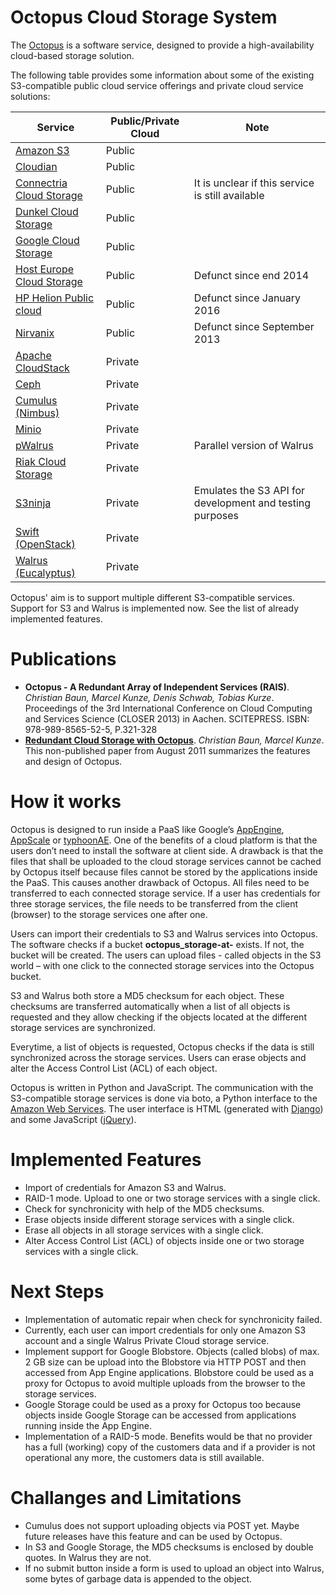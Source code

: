 # Octopus Cloud Storage System

The [Octopus](http://cloudoctopus.appspot.com/) is a software service, designed to provide a high-availability cloud-based storage solution.

The following table provides some information about some of the existing S3-compatible public cloud service offerings and private cloud service solutions:

| Service | Public/Private Cloud | Note |
| ------- | -------------------- | ---- |
| [Amazon S3](http://aws.amazon.com/s3/) | Public | |
| [Cloudian](http://www.cloudian.com/) | Public |  |
| [Connectria Cloud Storage](https://www.mh.connectria.com/rp/order/cloud_storage_index) | Public | It is unclear if this service is still available |
| [Dunkel Cloud Storage](https://www.dunkel.de/s3) | Public |  |
| [Google Cloud Storage](https://cloud.google.com/storage/) | Public |  |
| [Host Europe Cloud Storage](http://www.hosteurope.de/produkte/cloud-storage) | Public | Defunct since end 2014 |
| [HP Helion Public cloud](http://fortune.com/2015/10/21/hp-public-cloud/) | Public | Defunct since January 2016 |
| [Nirvanix](http://www.information-age.com/cloud-adoption-to-soar-as-businesses-pursue-innovation-idc-predicts-123457322/) | Public | Defunct since September 2013 |
| [Apache CloudStack](https://cloudstack.apache.org/) | Private | |
| [Ceph](http://ceph.com/) | Private | |
| [Cumulus (Nimbus)](https://github.com/nimbusproject/nimbus) | Private | |
| [Minio](https://github.com/minio/minio) | Private | |
| [pWalrus](http://www.pdl.cmu.edu/pWalrus/) | Private | Parallel version of Walrus |
| [Riak Cloud Storage](https://github.com/basho/riak_cs) | Private | |
| [S3ninja](https://github.com/scireum/s3ninja) | Private | Emulates the S3 API for development and testing purposes |
| [Swift (OpenStack)](https://github.com/openstack/swift) | Private | |
| [Walrus (Eucalyptus)](https://github.com/eucalyptus/eucalyptus) | Private | |

Octopus' aim is to support multiple different S3-compatible services. Support for S3 and Walrus is implemented now. See the list of already implemented features.

<!---
State October 2016: The web site is offline.
**Web site of Octopus:** [http://cloudoctopus.appspot.com](http://cloudoctopus.appspot.com)
--> 

# Publications

- **Octopus - A Redundant Array of Independent Services (RAIS)**. _Christian Baun, Marcel Kunze, Denis Schwab, Tobias Kurze_. Proceedings of the 3rd International Conference on Cloud Computing and Services Science (CLOSER 2013) in Aachen. SCITEPRESS. ISBN: 978-989-8565-52-5, P.321-328
- [**Redundant Cloud Storage with Octopus**](https://github.com/christianbaun/octopuscloud/blob/master/documents/Octopus_Paper_2011.pdf). _Christian Baun, Marcel Kunze_. This non-published paper from August 2011 summarizes the features and design of Octopus.

# How it works

Octopus is designed to run inside a PaaS like Google’s [AppEngine](https://appengine.google.com), [AppScale](https://github.com/AppScale/appscale) or [typhoonAE](https://sites.google.com/site/gaeasaframework/typhoonae). One of the benefits of a cloud platform is that the users don’t need to install the software at client side. A drawback is that the files that shall be uploaded to the cloud storage services cannot be cached by Octopus itself because files cannot be stored by the applications inside the PaaS. This causes another drawback of Octopus. All files need to be transferred to each connected storage service. If a user has credentials for three storage services, the file needs to be transferred from the client (browser) to the storage services one after one.

Users can import their credentials to S3 and Walrus services into Octopus. The software checks if a bucket **octopus_storage-at-<username>** exists. If not, the bucket will be created. The users can upload files - called objects in the S3 world – with one click to the connected storage services into the Octopus bucket.

S3 and Walrus both store a MD5 checksum for each object. These checksums are transferred automatically when a list of all objects is requested and they allow checking if the objects located at the different storage services are synchronized.

Everytime, a list of objects is requested, Octopus checks if the data is still synchronized across the storage services. Users can erase objects and alter the Access Control List (ACL) of each object.

Octopus is written in Python and JavaScript. The communication with the S3-compatible storage services is done via boto, a Python interface to the [Amazon Web Services](http://aws.amazon.com/). The user interface is HTML (generated with [Django](https://www.djangoproject.com/)) and some JavaScript ([jQuery](http://jquery.com/)).

# Implemented Features

- Import of credentials for Amazon S3 and Walrus.
- RAID-1 mode. Upload to one or two storage services with a single click.
- Check for synchronicity with help of the MD5 checksums.
- Erase objects inside different storage services with a single click.
- Erase all objects in all storage services with a single click.
- Alter Access Control List (ACL) of objects inside one or two storage services with a single click.

# Next Steps

- Implementation of automatic repair when check for synchronicity failed.
- Currently, each user can import credentials for only one Amazon S3 account and a single Walrus Private Cloud storage service.
- Implement support for Google Blobstore. Objects (called blobs) of max. 2 GB size can be upload into the Blobstore via HTTP POST and then accessed from App Engine applications. Blobstore could be used as a proxy for Octopus to avoid multiple uploads from the browser to the storage services.
- Google Storage could be used as a proxy for Octopus too because objects inside Google Storage can be accessed from applications running inside the App Engine.
- Implementation of a RAID-5 mode. Benefits would be that no provider has a full (working) copy of the customers data and if a provider is not operational any more, the customers data is still available.

# Challanges and Limitations

- Cumulus does not support uploading objects via POST yet. Maybe future releases have this feature and can be used by Octopus.
- In S3 and Google Storage, the MD5 checksums is enclosed by double quotes. In Walrus they are not.
- If no submit button inside a form is used to upload an object into Walrus, some bytes of garbage data is appended to the object.

